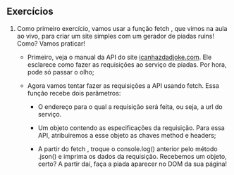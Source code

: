 ## Exercícios 

1. Como primeiro exercício, vamos usar a função fetch , que vimos na aula ao vivo, para criar um site simples com um gerador de piadas ruins! Como? Vamos praticar!

    - Primeiro, veja o manual da API do site [icanhazdadjoke.com](https://icanhazdadjoke.com/api). 
    Ele esclarece como fazer as requisições ao serviço de piadas. Por hora, pode só passar o olho;
        

    - Agora vamos tentar fazer as requisições a API usando fetch. Essa função recebe dois parâmetros:
    
        - O endereço para o qual a requisição será feita, ou seja, a url do serviço.

        - Um objeto contendo as especificações da requisição. Para essa API,
        atribuiremos a esse objeto as chaves method e headers;

        - A partir do fetch , troque o console.log() anterior pelo método .json()
        e imprima os dados da requisição.
        Recebemos um objeto, certo? A partir daí, faça a piada aparecer no DOM da sua página!


